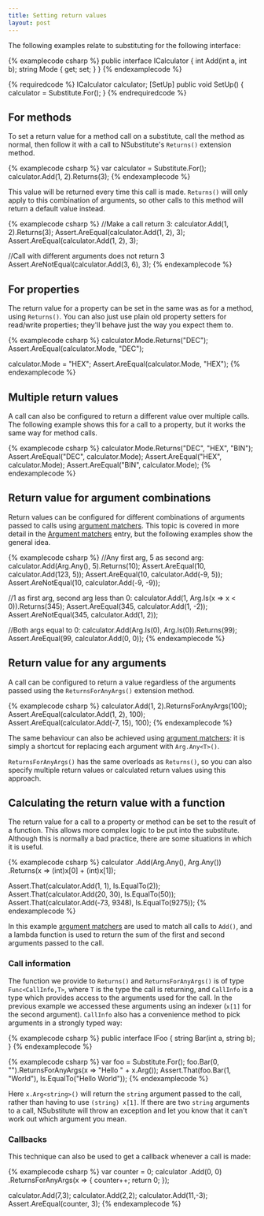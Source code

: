```yaml
---
title: Setting return values
layout: post
---
```


The following examples relate to substituting for the following interface:

{% examplecode csharp %}
public interface ICalculator
{
	int Add(int a, int b);
	string Mode { get; set; }
}
{% endexamplecode %}

{% requiredcode %}
ICalculator calculator;
[SetUp] public void SetUp() { calculator = Substitute.For<ICalculator>(); }
{% endrequiredcode %}

## For methods
To set a return value for a method call on a substitute, call the method as normal, then follow it with a call to NSubstitute's `Returns()` extension method.

{% examplecode csharp %}
var calculator = Substitute.For<ICalculator>();
calculator.Add(1, 2).Returns(3);
{% endexamplecode %}

This value will be returned every time this call is made. `Returns()` will only apply to this combination of arguments, so other calls to this method will return a default value instead.

{% examplecode csharp %}
//Make a call return 3:
calculator.Add(1, 2).Returns(3); 
Assert.AreEqual(calculator.Add(1, 2), 3);
Assert.AreEqual(calculator.Add(1, 2), 3);

//Call with different arguments does not return 3
Assert.AreNotEqual(calculator.Add(3, 6), 3); 
{% endexamplecode %}

## For properties
The return value for a property can be set in the same was as for a method, using `Returns()`. You can also just use plain old property setters for read/write properties; they'll behave just the way you expect them to.

{% examplecode csharp %}
calculator.Mode.Returns("DEC");
Assert.AreEqual(calculator.Mode, "DEC");

calculator.Mode = "HEX";
Assert.AreEqual(calculator.Mode, "HEX");
{% endexamplecode %}

## Multiple return values
A call can also be configured to return a different value over multiple calls. The following example shows this for a call to a property, but it works the same way for method calls.

{% examplecode csharp %}
calculator.Mode.Returns("DEC", "HEX", "BIN");
Assert.AreEqual("DEC", calculator.Mode);
Assert.AreEqual("HEX", calculator.Mode);
Assert.AreEqual("BIN", calculator.Mode);
{% endexamplecode %}

## Return value for argument combinations
Return values can be configured for different combinations of arguments passed to calls using [argument matchers](/help/argument-matchers). This topic is covered in more detail in the [Argument matchers](/help/argument-matchers) entry, but the following examples show the general idea.

{% examplecode csharp %}
//Any first arg, 5 as second arg:
calculator.Add(Arg.Any<int>(), 5).Returns(10);
Assert.AreEqual(10, calculator.Add(123, 5));
Assert.AreEqual(10, calculator.Add(-9, 5));
Assert.AreNotEqual(10, calculator.Add(-9, -9));

//1 as first arg, second arg less than 0:
calculator.Add(1, Arg.Is<int>(x => x < 0)).Returns(345);
Assert.AreEqual(345, calculator.Add(1, -2));
Assert.AreNotEqual(345, calculator.Add(1, 2));

//Both args equal to 0:
calculator.Add(Arg.Is(0), Arg.Is(0)).Returns(99);
Assert.AreEqual(99, calculator.Add(0, 0));
{% endexamplecode %}

## Return value for any arguments
A call can be configured to return a value regardless of the arguments passed using the `ReturnsForAnyArgs()` extension method.

{% examplecode csharp %}
calculator.Add(1, 2).ReturnsForAnyArgs(100); 
Assert.AreEqual(calculator.Add(1, 2), 100);
Assert.AreEqual(calculator.Add(-7, 15), 100);
{% endexamplecode %}

The same behaviour can also be achieved using [argument matchers](/help/argument-matchers): it is simply a shortcut for replacing each argument with `Arg.Any<T>()`.

`ReturnsForAnyArgs()` has the same overloads as `Returns()`, so you can also specify multiple return values or calculated return values using this approach.

## Calculating the return value with a function
The return value for a call to a property or method can be set to the result of a function. This allows more complex logic to be put into the substitute. Although this is normally a bad practice, there are some situations in which it is useful.

{% examplecode csharp %}
calculator
    .Add(Arg.Any<int>(), Arg.Any<int>())
    .Returns(x => (int)x[0] + (int)x[1]);

Assert.That(calculator.Add(1, 1), Is.EqualTo(2));
Assert.That(calculator.Add(20, 30), Is.EqualTo(50));
Assert.That(calculator.Add(-73, 9348), Is.EqualTo(9275));
{% endexamplecode %}

In this example [argument matchers](/help/argument-matchers) are used to match all calls to `Add()`, and a lambda function is used to return the sum of the first and second arguments passed to the call.

### Call information
The function we provide to `Returns()` and `ReturnsForAnyArgs()` is of type `Func<CallInfo,T>`, where `T` is the type the call is returning, and `CallInfo` is a type which provides access to the arguments used for the call. In the previous example we accessed these arguments using an indexer (`x[1]` for the second argument). `CallInfo` also has a convenience method to pick arguments in a strongly typed way: 

{% examplecode csharp %}
public interface IFoo {
    string Bar(int a, string b);
}
{% endexamplecode %}

{% examplecode csharp %}
var foo = Substitute.For<IFoo>();
foo.Bar(0, "").ReturnsForAnyArgs(x => "Hello " + x.Arg<string>());
Assert.That(foo.Bar(1, "World"), Is.EqualTo("Hello World"));
{% endexamplecode %}

Here `x.Arg<string>()` will return the `string` argument passed to the call, rather than having to use `(string) x[1]`. If there are two `string` arguments to a call, NSubstitute will throw an exception and let you know that it can't work out which argument you mean.

### Callbacks

This technique can also be used to get a callback whenever a call is made:

{% examplecode csharp %}
var counter = 0;
calculator
    .Add(0, 0)
    .ReturnsForAnyArgs(x => {
        counter++;
        return 0;
    });

calculator.Add(7,3);
calculator.Add(2,2);
calculator.Add(11,-3);
Assert.AreEqual(counter, 3);
{% endexamplecode %}
